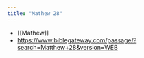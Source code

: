 ```yaml
---
title: "Mathew 28"
---
```


- [[Mathew]]
- https://www.biblegateway.com/passage/?search=Matthew+28&version=WEB